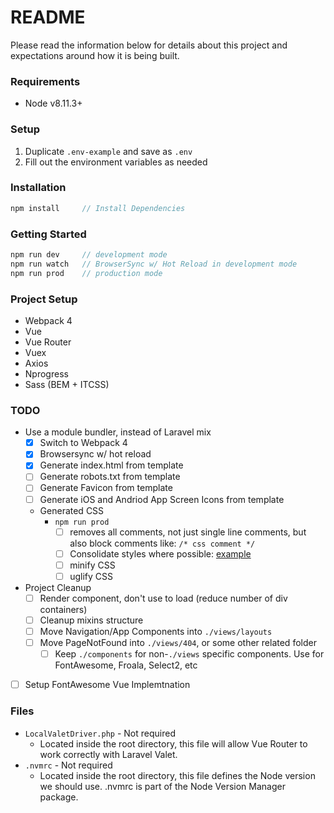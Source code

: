 # README #
Please read the information below for details about this project and expectations 
around how it is being built.

### Requirements
* Node v8.11.3+

### Setup
1. Duplicate `.env-example` and save as `.env`
1. Fill out the environment variables as needed

### Installation
```js
npm install     // Install Dependencies
```

### Getting Started
```js
npm run dev     // development mode
npm run watch   // BrowserSync w/ Hot Reload in development mode
npm run prod    // production mode
```

### Project Setup
* Webpack 4
* Vue
* Vue Router
* Vuex
* Axios
* Nprogress
* Sass (BEM + ITCSS)

### TODO
* Use a module bundler, instead of Laravel mix
    - [X] Switch to Webpack 4
    - [X] Browsersync w/ hot reload
    - [X] Generate index.html from template
    - [ ] Generate robots.txt from template
    - [ ] Generate Favicon from template
    - [ ] Generate iOS and Andriod App Screen Icons from template
    * Generated CSS
        * `npm run prod` 
            - [ ] removes all comments, not just single line comments, but also block comments like: `/* css comment */`
            - [ ] Consolidate styles where possible: [example](https://stackoverflow.com/a/46176755/865803)
            - [ ] minify CSS
            - [ ] uglify CSS
* Project Cleanup
    - [ ] Render component, don't use <router-view> to load (reduce number of div containers)
    - [ ] Cleanup mixins structure
    - [ ] Move Navigation/App Components into `./views/layouts`
    - [ ] Move PageNotFound into `./views/404`, or some other related folder
        - [ ] Keep `./components` for non-`./views` specific components. Use for FontAwesome, Froala, Select2, etc
- [ ] Setup FontAwesome Vue Implemtnation

### Files
* `LocalValetDriver.php` - Not required
    * Located inside the root directory, this file will allow Vue Router to work correctly with Laravel Valet.  
* `.nvmrc` - Not required
    * Located inside the root directory, this file defines the Node version we should use. .nvmrc is part of the Node Version Manager package. 